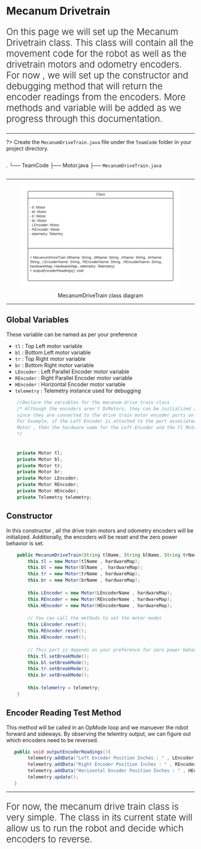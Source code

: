 
# Mecanum Drivetrain

<p style = "font-weight : 300; font-size : 24px;">
On this page we will set up the Mecanum Drivetrain class. This class will contain all the movement code for the robot as well as the drivetrain motors and odometry encoders.
For now , we will set up the constructor and debugging method that will return the encoder readings from the encoders. More methods and variable will be added as we progress through this documentation.
</p>

---

?>
Create the `MecanumDriveTrain.java` file under the `TeamCode` folder in your project directory.
> ```text
.
└── TeamCode
    ├── Motor.java
    ├── `MecanumDriveTrain.java`
> ```

---


<figure align="center">
    <img src="Images/mecanum-class-diagram.png" class="rounded-lg" alt="Mecanum class diagram" style="border-radius : 1.5%;">
    <figcaption class="mt-2 text-sm text-center text-gray-600" style = "padding-top : 10px;">MecanumDriveTrain class diagram</figcaption>
</figure>

---


## Global Variables
These variable can be named as per your preference
- `tl` : Top Left motor variable
- `bl` : Bottom Left motor variable
- `tr` : Top Right motor variable
- `br` : Bottom Right motor variable
- `LEncoder` : Left Parallel Encoder motor variable
- `REncoder` : Right Parallel Encoder motor variable
- `HEncoder` : Horizontal Encoder motor variable
- `telemetry` : Telemetry instance used for debugging

```java 
    //Declare the variables for the mecanum drive train class 
    /* Although the encoders aren't DcMotors, they can be initialized as one 
    since they are connected to the drive train motor encoder ports on the rev hub.
    For Example, if the Left Encoder is attached to the port associated with the tl
    Motor , then the hardware name for the Left Encoder and the tl Motor would be the same
    */
    
    
    private Motor tl;
    private Motor bl;
    private Motor tr;
    private Motor br;
    private Motor LEncoder;
    private Motor REncoder;
    private Motor HEncoder;
    private Telemetry telemetry;
```

## Constructor

In this constructor , all the drive train motors and odometry encoders will be initialized. Additionally, the
encoders will be reset and the zero power behavior is set.

```java 
    public MecanumDriveTrain(String tlName, String blName, String trName, String brName , String LEncoderName , String REncoderName , String HEncoderName , HardwareMap hardwareMap , Telemetry telemetry) {
        this.tl = new Motor(tlName , hardwareMap);
        this.bl = new Motor(blName ,  hardwareMap);
        this.tr = new Motor(trName , hardwareMap);
        this.br = new Motor(brName , hardwareMap);
        
        this.LEncoder = new Motor(LEncoderName , hardwareMap);
        this.REncoder = new Motor(REncoderName , hardwareMap);
        this.HEncoder = new Motor(HEncoderName , hardwareMap);
        
        // You can call the methods to set the motor modes
        this.LEncoder.reset();
        this.REncoder.reset();
        this.HEncoder.reset();
        
        // This part is depends on your preference for zero power behavior. For the implementation on my robot, I will set it to break mode.
        this.tl.setBreakMode();
        this.bl.setBreakMode();
        this.tr.setBreakMode();
        this.br.setBreakMode();
        
        this.telemetry = telemetry;
    }
```

## Encoder Reading Test Method

This method will be called in an OpMode loop and we manuever the robot forward and sideways. By observing the telemtry output, we can figure out which encoders need to be reversed.

```java 
   public void outputEncoderReadings(){
        telemetry.addData("Left Encoder Position Inches : " , LEncoder.getCurrPosInches());
        telemetry.addData("Right Encoder Position Inches : " , REncoder.getCurrPosInches());
        telemetry.addData("Horizontal Encoder Position Inches : " , HEncoder.getCurrPosInches());
        telemetry.update();
   }
```

---

<p style = "font-weight : 300; font-size : 24px;">
For now, the mecanum drive train class is very simple. The class in its current state will allow us to run the robot and decide which encoders to reverse.
</p>

